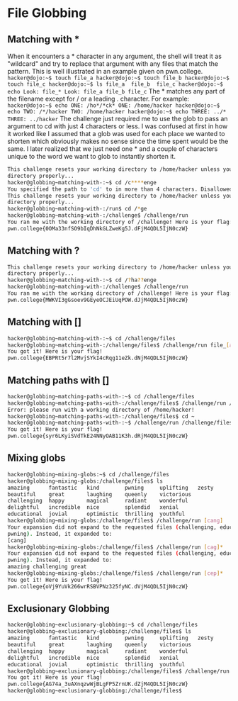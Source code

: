 # File Globbing

## Matching with *

When it encounters a * character in any argument, the shell will treat it as "wildcard" and try to replace that argument with any files that match the pattern.
This is well illustrated in an example given on pwn.college.
``
hacker@dojo:~$ touch file_a
hacker@dojo:~$ touch file_b
hacker@dojo:~$ touch file_c
hacker@dojo:~$ ls
file_a	file_b	file_c
hacker@dojo:~$ echo Look: file_*
Look: file_a file_b file_c
``
The * matches any part of the filename except for / or a leading . character. For example:
``
hacker@dojo:~$ echo ONE: /ho*/*ck*
ONE: /home/hacker
hacker@dojo:~$ echo TWO: /*/hacker
TWO: /home/hacker
hacker@dojo:~$ echo THREE: ../*
THREE: ../hacker
``
The challenge just required me to use the glob to pass an argument to cd with just 4 characters or less.
I was confused at first in how it worked like I assumed that a glob was used for each place we wanted to shorten which obviously makes no sense since the time spent would be the same.
I later realized that we just need one * and a couple of characters unique to the word we want to glob to instantly shorten it.

```bash
This challenge resets your working directory to /home/hacker unless you change 
directory properly...
hacker@globbing~matching-with-:~$ cd /c****enge
You specified the path to 'cd' to in more than 4 characters. Disallowed!
This challenge resets your working directory to /home/hacker unless you change 
directory properly...
hacker@globbing~matching-with-:/run$ cd /*ge
hacker@globbing~matching-with-:/challenge$ /challenge/run
You ran me with the working directory of /challenge! Here is your flag:
pwn.college{0OMa33nfSO9bIqDhNkGLZweKg5J.dFjM4QDL5IjN0czW}
```

## Matching with ?

```bash
This challenge resets your working directory to /home/hacker unless you change 
directory properly...
hacker@globbing~matching-with-:~$ cd /?ha??enge
hacker@globbing~matching-with-:/challenge$ /challenge/run
You ran me with the working directory of /challenge! Here is your flag:
pwn.college{MWKVI3gGsoev9GEyeOCJEiUqPOW.dJjM4QDL5IjN0czW}
```
## Matching with []

```bash
hacker@globbing~matching-with-:~$ cd /challenge/files
hacker@globbing~matching-with-:/challenge/files$ /challenge/run file_[ahsb]
You got it! Here is your flag!
pwn.college{EBPRt5r7l2MvjSYkI4cRqg11eZk.dNjM4QDL5IjN0czW}
```
## Matching paths with []

```bash
hacker@globbing~matching-paths-with-:~$ cd /challenge/files
hacker@globbing~matching-paths-with-:/challenge/files$ /challenge/run /file_[abhs]
Error: please run with a working directory of /home/hacker!
hacker@globbing~matching-paths-with-:/challenge/files$ cd ~
hacker@globbing~matching-paths-with-:~$ /challenge/run /challenge/files/file_[abhs]
You got it! Here is your flag!
pwn.college{syr6LKyiSVdTkE24NNyOAB11K3h.dRjM4QDL5IjN0czW}
```
## Mixing globs

```bash
hacker@globbing~mixing-globs:~$ cd /challenge/files
hacker@globbing~mixing-globs:/challenge/files$ ls
amazing      fantastic   kind        pwning     uplifting   zesty
beautiful    great       laughing    queenly    victorious
challenging  happy       magical     radiant    wonderful
delightful   incredible  nice        splendid   xenial
educational  jovial      optimistic  thrilling  youthful
hacker@globbing~mixing-globs:/challenge/files$ /challenge/run [cang]
Your expansion did not expand to the requested files (challenging, educational, 
pwning). Instead, it expanded to:
[cang]
hacker@globbing~mixing-globs:/challenge/files$ /challenge/run [cag]*
Your expansion did not expand to the requested files (challenging, educational, 
pwning). Instead, it expanded to:
amazing challenging great
hacker@globbing~mixing-globs:/challenge/files$ /challenge/run [cep]*
You got it! Here is your flag!
pwn.college{oVj9YuVk266wrRSBVPNz325fyNC.dVjM4QDL5IjN0czW}
```
## Exclusionary Globbing

```bash
hacker@globbing~exclusionary-globbing:~$ cd /challenge/files
hacker@globbing~exclusionary-globbing:/challenge/files$ ls
amazing      fantastic   kind        pwning     uplifting   zesty
beautiful    great       laughing    queenly    victorious
challenging  happy       magical     radiant    wonderful
delightful   incredible  nice        splendid   xenial
educational  jovial      optimistic  thrilling  youthful
hacker@globbing~exclusionary-globbing:/challenge/files$ /challenge/run [!pwn]*
You got it! Here is your flag!
pwn.college{AG74a_3uAXnqzwWjBLgFP5ZrnUK.dZjM4QDL5IjN0czW}
hacker@globbing~exclusionary-globbing:/challenge/files$ 
```
